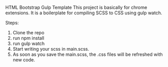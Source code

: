 HTML Bootstrap Gulp Template
This project is basically for chrome extensions. It is a boilerplate for compiling SCSS to CSS using gulp watch.


Steps: 
1. Clone the repo
2. run npm install
3. run gulp watch
4. Start writing your scss in main.scss. 
5. As soon as you save the main.scss, the .css files will be refreshed with new code.

